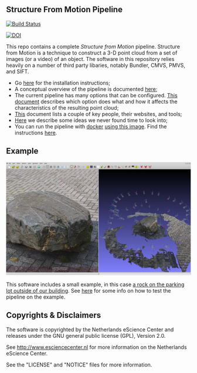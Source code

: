 Structure From Motion Pipeline
------------------------------

[![Build Status](https://travis-ci.org/NLeSC/structure-from-motion.svg?branch=develop)](https://travis-ci.org/NLeSC/structure-from-motion)

[![DOI](https://zenodo.org/badge/doi/10.5281/zenodo.45937.svg)](http://dx.doi.org/10.5281/zenodo.45937)

This repo contains a complete _Structure from Motion_ pipeline. Structure from Motion is a technique to construct a 3-D point cloud from a set of images (or a video) of an object. The software in this repository relies heavily on a number of third party libaries, notably Bundler, CMVS, PMVS, and SIFT.


* Go [here](docs/install-ubuntu-14.10.md) for the installation instructions;
* A conceptual overview of the pipeline is documented [here](docs/structure_from_motion.md);
* The current pipeline has many options that can be configured. [This document](/docs/tuning_guide.md) describes which option does what and how it affects the characteristics of the resulting point cloud;
* [This](docs/related_work.md) document lists a couple of key people, their websites, and tools;
* [Here](docs/ideas.md) we describe some ideas we never found time to look into;
* You can run the pipeline with [docker](https://www.docker.com/) [using this image](https://registry.hub.docker.com/u/nlesc/structure-from-motion). Find the instructions [here](docs/docker.md).




Example
--------

![example-output](docs/images/example-output.png "Example Output")

This software includes a small example, in this case [a rock on the parking lot outside of our building](https://www.google.com/maps/place/52%C2%B021'24.6%22N+4%C2%B057'15.1%22E/@52.356789,4.9542065,49m/data=!3m1!1e3!4m2!3m1!1s0x0:0x0). See [here](docs/example.md) for some info on how to test the pipeline on the example.




Copyrights & Disclaimers
------------------------

The software is copyrighted by the Netherlands eScience Center and 
releases under the GNU general public license (GPL), Version 2.0.

See <http://www.esciencecenter.nl> for more information on the 
Netherlands eScience Center.



See the "LICENSE" and "NOTICE" files for more information. 

